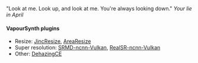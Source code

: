 "Look at me. Look up, and look at me. You're always looking down." *Your lie in April*

#### VapourSynth plugins
* Resize: [JincResize](https://github.com/Kiyamou/VapourSynth-JincResize), [AreaResize](https://github.com/Kiyamou/VapourSynth-AreaResize)
* Super resolution: [SRMD-ncnn-Vulkan](https://github.com/Kiyamou/VapourSynth-SRMD-ncnn-Vulkan), [RealSR-ncnn-Vulkan](https://github.com/Kiyamou/VapourSynth-RealSR-ncnn-Vulkan)
* Other: [DehazingCE](https://github.com/Kiyamou/VapourSynth-DehazingCE)

<!--
**Kiyamou/Kiyamou** is a ✨ _special_ ✨ repository because its `README.md` (this file) appears on your GitHub profile.

Here are some ideas to get you started:

- 🔭 I’m currently working on ...
- 🌱 I’m currently learning ...
- 👯 I’m looking to collaborate on ...
- 🤔 I’m looking for help with ...
- 💬 Ask me about ...
- 📫 How to reach me: ...
- 😄 Pronouns: ...
- ⚡ Fun fact: ...
-->
